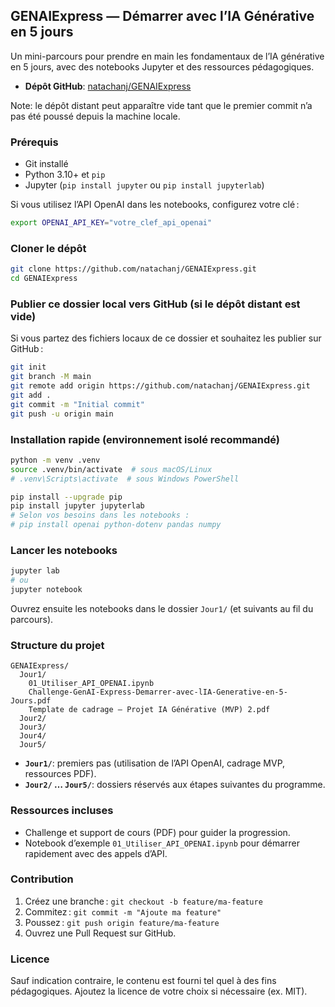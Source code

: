 ## GENAIExpress — Démarrer avec l’IA Générative en 5 jours

Un mini-parcours pour prendre en main les fondamentaux de l’IA générative en 5 jours, avec des notebooks Jupyter et des ressources pédagogiques.

- **Dépôt GitHub**: [natachanj/GENAIExpress](https://github.com/natachanj/GENAIExpress.git)

Note: le dépôt distant peut apparaître vide tant que le premier commit n’a pas été poussé depuis la machine locale.

### Prérequis

- Git installé
- Python 3.10+ et `pip`
- Jupyter (`pip install jupyter` ou `pip install jupyterlab`)

Si vous utilisez l’API OpenAI dans les notebooks, configurez votre clé :

```bash
export OPENAI_API_KEY="votre_clef_api_openai"
```

### Cloner le dépôt

```bash
git clone https://github.com/natachanj/GENAIExpress.git
cd GENAIExpress
```

### Publier ce dossier local vers GitHub (si le dépôt distant est vide)

Si vous partez des fichiers locaux de ce dossier et souhaitez les publier sur GitHub :

```bash
git init
git branch -M main
git remote add origin https://github.com/natachanj/GENAIExpress.git
git add .
git commit -m "Initial commit"
git push -u origin main
```

### Installation rapide (environnement isolé recommandé)

```bash
python -m venv .venv
source .venv/bin/activate  # sous macOS/Linux
# .venv\Scripts\activate  # sous Windows PowerShell

pip install --upgrade pip
pip install jupyter jupyterlab
# Selon vos besoins dans les notebooks :
# pip install openai python-dotenv pandas numpy
```

### Lancer les notebooks

```bash
jupyter lab
# ou
jupyter notebook
```

Ouvrez ensuite les notebooks dans le dossier `Jour1/` (et suivants au fil du parcours).

### Structure du projet

```text
GENAIExpress/
  Jour1/
    01_Utiliser_API_OPENAI.ipynb
    Challenge-GenAI-Express-Demarrer-avec-lIA-Generative-en-5-Jours.pdf
    Template de cadrage – Projet IA Générative (MVP) 2.pdf
  Jour2/
  Jour3/
  Jour4/
  Jour5/
```

- **`Jour1/`**: premiers pas (utilisation de l’API OpenAI, cadrage MVP, ressources PDF).
- **`Jour2/` … `Jour5/`**: dossiers réservés aux étapes suivantes du programme.

### Ressources incluses

- Challenge et support de cours (PDF) pour guider la progression.
- Notebook d’exemple `01_Utiliser_API_OPENAI.ipynb` pour démarrer rapidement avec des appels d’API.

### Contribution

1) Créez une branche : `git checkout -b feature/ma-feature`
2) Commitez : `git commit -m "Ajoute ma feature"`
3) Poussez : `git push origin feature/ma-feature`
4) Ouvrez une Pull Request sur GitHub.

### Licence

Sauf indication contraire, le contenu est fourni tel quel à des fins pédagogiques. Ajoutez la licence de votre choix si nécessaire (ex. MIT).


